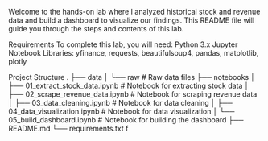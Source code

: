Welcome to the hands-on lab where I analyzed historical stock and revenue data and build a dashboard to visualize our findings. This README file will guide you through the steps and contents of this lab.

Requirements
To complete this lab, you will need:
Python 3.x
Jupyter Notebook
Libraries: yfinance, requests, beautifulsoup4, pandas, matplotlib, plotly

Project Structure
.
├── data
│   └── raw                   # Raw data files
├── notebooks
│   ├── 01_extract_stock_data.ipynb  # Notebook for extracting stock data
│   ├── 02_scrape_revenue_data.ipynb # Notebook for scraping revenue data
│   ├── 03_data_cleaning.ipynb       # Notebook for data cleaning
│   ├── 04_data_visualization.ipynb  # Notebook for data visualization
│   └── 05_build_dashboard.ipynb     # Notebook for building the dashboard
├── README.md
└── requirements.txt
f
